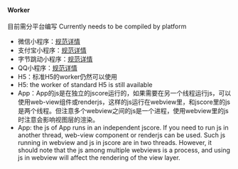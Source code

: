#### Worker

目前需分平台编写
Currently needs to be compiled by platform

- 微信小程序：[规范详情](https://developers.weixin.qq.com/miniprogram/dev/api/worker/wx.createWorker.html)
- 支付宝小程序：[规范详情](https://opendocs.alipay.com/mini/api/worker)
- 字节跳动小程序：[规范详情](https://microapp.bytedance.com/docs/zh-CN/mini-game/develop/api/worker/tt-create-worker)
- QQ小程序：[规范详情](https://q.qq.com/wiki/develop/miniprogram/API/worker/worker.html)
- H5：标准H5的worker仍然可以使用
- H5: the worker of standard H5 is still available
- App：App的js是在独立的jscore运行的，如果需要在另一个线程运行js，可以使用web-view组件或renderjs，这样的js运行在webview里，和jscore里的js是两个线程。但注意多个webview之间的js是一个进程，使用webview里的js时注意会影响视图层的渲染。
- App: the js of App runs in an independent jscore. If you need to run js in another thread, web-view component or renderjs can be used. Such js running in webview and js in jscore are in two threads. However, it should note that the js among multiple webviews is a process, and using js in webview will affect the rendering of the view layer.
